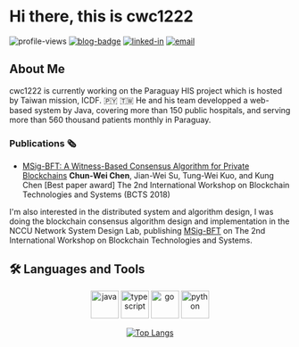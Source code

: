 
# Hi there, this is cwc1222

<style>
    .tools-container img {
        width: 50px;
        height: 50px;
    }
</style>

![profile-views](https://komarev.com/ghpvc/?username=cwc1222)
[![blog-badge](https://custom-icon-badges.demolab.com/badge/cwc1222's_blog-black.svg?logo=Blogger&logoColor=white
)](https://cwc1222.github.io)
[![linked-in](https://custom-icon-badges.demolab.com/badge/chun--wei_chen-blue.svg?logo=Linkedin&logoColor=white
)](https://www.linkedin.com/in/walker088-391429109)
[![email](https://custom-icon-badges.demolab.com/badge/Send_me_a_mail-red.svg?logo=mail
)](mailto:cwwalker088@gmail.com)

## About Me
cwc1222 is currently working on the Paraguay HIS project which is hosted by Taiwan mission, ICDF. :paraguay: :taiwan:
He and his team developped a web-based system by Java, covering more than 150 public hospitals, and serving more than 560 thousand patients monthly in Paraguay.

### Publications :newspaper_roll:
- [MSig-BFT: A Witness-Based Consensus Algorithm for Private Blockchains](https://ieeexplore.ieee.org/document/8644609/authors#authors)
**Chun-Wei Chen**, Jian-Wei Su, Tung-Wei Kuo, and Kung Chen
[Best paper award] The 2nd International Workshop on Blockchain Technologies and Systems (BCTS 2018)


I'm also interested in the distributed system and algorithm design, I was doing the blockchain consensus algorithm design and implementation in the NCCU Network System Design Lab, publishing  [MSig-BFT](https://ieeexplore.ieee.org/document/8644609/authors#authors) on The 2nd International Workshop on Blockchain Technologies and Systems.

## :hammer_and_wrench: Languages and Tools

<div align="center" class="tools-container">

![java](https://cdn.jsdelivr.net/gh/devicons/devicon@latest/icons/java/java-original.svg)
![typescript](https://cdn.jsdelivr.net/gh/devicons/devicon@latest/icons/typescript/typescript-original.svg)
![go](https://cdn.jsdelivr.net/gh/devicons/devicon@latest/icons/go/go-original.svg)
![python](https://cdn.jsdelivr.net/gh/devicons/devicon@latest/icons/python/python-original.svg)

</div>

<div align="center">

[![Top Langs](https://github-readme-stats.vercel.app/api/top-langs/?username=cwc1222&layout=compact&theme=vision-friendly-dark)](https://github.com/anuraghazra/github-readme-stats)

</div>
